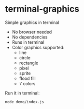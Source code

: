 # terminal-graphics
Simple graphics in terminal

* No browser needed
* No dependencies 
* Runs in terminal
* Color graphics supported:
  * line
  * circle
  * rectangle
  * pixel
  * sprite
  * flood fill
  * 7 colors

Run it in terminal:
```bash
node demo/index.js
```
